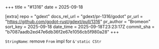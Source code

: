 +++
title = "#1316"
date = 2025-09-18

[extra]
repo = "gdext"
docs_rel_url = "gdext/pr-1316/godot"
pr_url = "https://github.com/godot-rust/gdext/pull/1316"
pr_author = "Bromeon"
sort_key = 2025-09-18
date_time = 2025-09-18T23:23:17Z
commit_sha = "b7087aadb2ed47e6db36f2e67e1056cb5f980a28"
+++

`StringName`: remove `From` impl for `&'static CStr`

